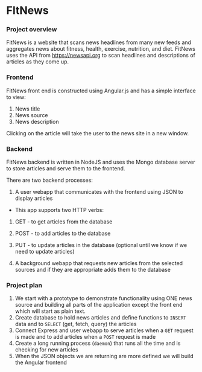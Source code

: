 # FItNews

### Project overview

FitNews is a website that scans news headlines from many new feeds and aggregates news about fitness, health, exercise, nutrition, and diet. FitNews uses the API from https://newsapi.org to scan headlines and descriptions of articles as they come up. 

### Frontend 
FitNews front end is constructed using Angular.js and has a simple interface to view:
1) News title
2) News source
3) News description

Clicking on the article will take the user to the news site in a new window. 

### Backend 
FitNews backend is written in NodeJS and uses the Mongo database server to store articles and serve them to the frontend. 

There are two backend processes:

1) A user webapp that communicates with the frontend using JSON to display articles
  - This app supports two HTTP verbs:
  1) GET - to get articles from the database
  2) POST - to add articles to the database
  3) PUT - to update articles in the database (optional until we know if we need to update articles)

2) A background webapp that requests new articles from the selected sources and if they are appropriate adds them to the database

### Project plan
1) We start with a prototype to demonstrate functionality using ONE news source and building all parts of the application except the front end which will start as plain text. 
2) Create database to hold news articles and define functions to `INSERT` data and to `SELECT` (get, fetch, query) the articles
3) Connect Express and user webapp to serve articles when a `GET` request is made and to add articles when a `POST` request is made
4) Create a long running process (`daemon`) that runs all the time and is checking for new articles
5) When the JSON objects we are returning are more defined we will build the Angular frontend 
